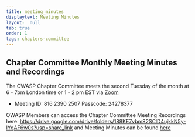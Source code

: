 ```yaml
---
title: meeting_minutes
displaytext: Meeting Minutes
layout:  null
tab: true
order: 1
tags: chapters-committee
---
```


## Chapter Committee Monthly Meeting Minutes and Recordings

The OWASP Chapter Committee meets the second Tuesday of the month at 6 - 7pm London time or 1 - 2 pm EST via [Zoom](https://us06web.zoom.us/j/81623902507)
* Meeting ID: 816 2390 2507 Passcode: 24278377


OWASP Members can access the Chapter Committee Meeting Recordings here: https://drive.google.com/drive/folders/188KE7vbm82SClD4ujkkN5y-IYgAF6w0s?usp=share_link  and Meeting Minutes can be found [here](https://drive.google.com/drive/folders/1kO9qhlr7m4qXRsodOuYAKQNDc3Pqjzob?usp=share_link)

